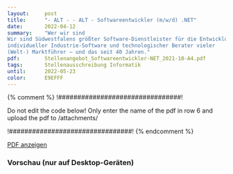 ```yaml
---
layout:     post
title:      "- ALT - - ALT - Softwareentwickler (m/w/d) .NET"
date:       2022-04-12
summary:    "Wer wir sind
Wir sind Südwestfalens größter Software-Dienstleister für die Entwicklung
individueller Industrie-Software und technologischer Berater vieler
(Welt-) Marktführer – und das seit 40 Jahren."
pdf:        Stellenangebot_Softwareentwickler-NET_2021-10-A4.pdf
tags:       Stellenausschreibung Informatik
until:		2022-05-23
color:      E9EFFF
---
```


{% comment %}
!################################!

Do not edit the code below! Only enter the name of the pdf in row 6 and upload the pdf to /attachments/

!################################!
{% endcomment %}

<a class="btn btn-primary" href="{{ site.url }}/attachments/{{page.pdf}}">PDF anzeigen</a>

<h3>Vorschau (nur auf Desktop-Geräten)</h3>
<div class="d-none d-sm-block">
    <object data="{{ site.url }}/attachments/{{page.pdf}}" width="100%" height="1010" type='application/pdf'>
    </object>
</div>
